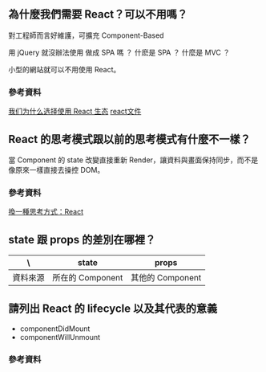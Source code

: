## 為什麼我們需要 React？可以不用嗎？
對工程師而言好維護，可擴充
Component-Based

用 jQuery 就沒辦法使用 做成 SPA 嗎 ？
什麽是 SPA ？
什麼是 MVC ？

小型的網站就可以不用使用 React。

### 參考資料
[我们为什么选择使用 React 生态](https://juejin.im/entry/5931691ca22b9d0058c70453)
[react文件]()

## React 的思考模式跟以前的思考模式有什麼不一樣？
當 Component 的 state 改變直接重新 Render，讓資料與畫面保持同步，而不是像原來一樣直接去操控 DOM。

### 參考資料
[換一種思考方式：React](https://ithelp.ithome.com.tw/articles/10188008)

## state 跟 props 的差別在哪裡？
  \ |state|props|
---|---|---
資料來源|所在的 Component|其他的 Component

## 請列出 React 的 lifecycle 以及其代表的意義
- componentDidMount
- componentWillUnmount



### 參考資料